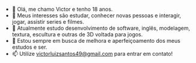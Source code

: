 - 👋 Olá, me chamo Victor e tenho 18 anos.
- 👀 Meus interesses são estudar, conhecer novas pessoas e interagir, jogar, assistir series e filmes.
- 🌱 Atualmente estudo desenvolvimento de software, inglês, modelagem, textura, escultura e outras de 3D voltada para jogos.
- 💞️ Estou sempre em busca de melhora e aperfeiçoamento dos meus estudos e ser. 
- 📫 Utilize victorluizsantos49@gmail.com para entrar em contato!

<!---
VictorSantos09/VictorSantos09 is a ✨ special ✨ repository because its `README.md` (this file) appears on your GitHub profile.
You can click the Preview link to take a look at your changes.
--->
